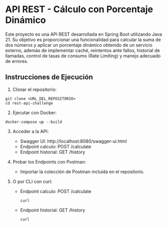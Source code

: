 # API REST - Cálculo con Porcentaje Dinámico

Este proyecto es una API REST desarrollada en Spring Boot utilizando Java 21. 
Su objetivo es proporcionar una funcionalidad para calcular la suma de dos números
y aplicar un porcentaje dinámico obtenido de un servicio externo, además de 
implementar caché, reintentos ante fallos, historial de llamadas, control de 
tasas de consumo (Rate Limiting) y manejo adecuado de errores.

## Instrucciones de Ejecución

1. Clonar el repositorio:
```
git clone <URL_DEL_REPOSITORIO>
cd rest-api-challenge
```

2. Ejecutar con Docker:
```
docker-compose up --build
```

3. Acceder a la API:
   - Swagger UI: http://localhost:8080/swagger-ui.html
   - Endpoint calculo: POST /calculate
   - Endpoint historial: GET /history

4. Probar los Endpoints con Postman:
   - Importar la colección de Postman incluida en el repositorio.

5. O por CLI con curl:
   - Endpoint calculo: POST /calculate
      ```
      curl
      ```

   - Endpoint historial: GET /history
      ```
      curl
      ```
